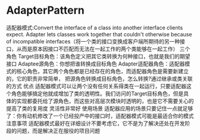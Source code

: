 # AdapterPattern
适配器模式:Convert the interface of a class into another interface clients expect. Adapter lets
 classes work together that couldn't otherwise because of incompatible interfaces（将一个类的接口变换成客户端所期待的另一种接口，从而是原本因接口不匹配而无法在一起工作的两个类能够在一起工作）
三个角色
Target目标角色：该角色定义把其它类转换为何种接口，也就是我们的期望接口
Adaptee源角色：你想把谁转换成目标角色
Adapter适配器角色：适配器模式的核心角色，其它两个角色都是已经存在的角色，而适配器角色是需要新建立的，它的职责非常简单，
把源角色转换成目标角色，怎么转换?通过继承或类关联的方式
优点
适配器模式可以让两个没有任何关系得类在一起运行，只要适配器这个角色能够搞定他就成增加了类的透明性。我们访问的Target目标角色，但是具体的实现都委托给了源角色，而这些对高层次模块时透明的，也是它不需要关心的
提高了类的复用度
灵活性非常好
使用场景
适配器应用的场景只要记住一点就足够了：你有动机修改了一个已经投产中的接口时，适配器模式可能是最适合你的模式
注意事项
适配器模式最好在详细设计不要考虑它，它不是为了解决还处在开发阶段的问题，而是解决正在服役的项目问题
